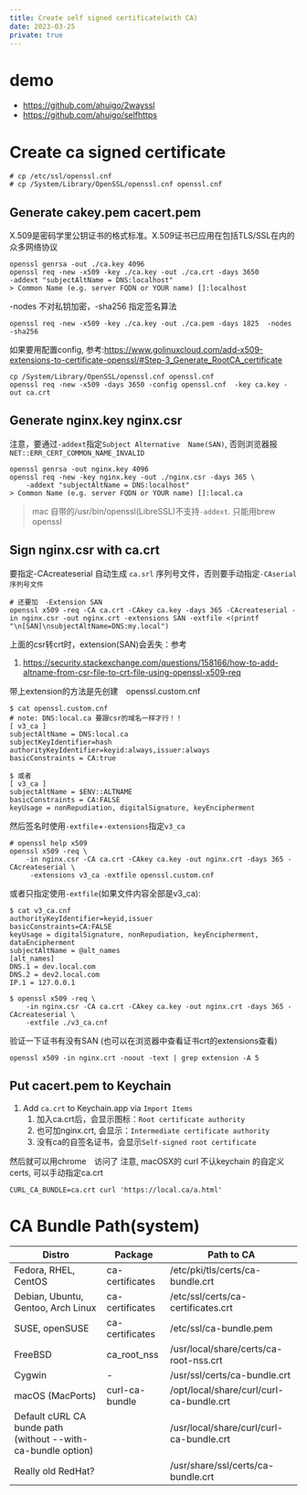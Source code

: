 ```yaml
---
title: Create self signed certificate(with CA)
date: 2023-03-25
private: true
---
```

# demo
- https://github.com/ahuigo/2wayssl
- https://github.com/ahuigo/selfhttps

# Create ca signed certificate

    # cp /etc/ssl/openssl.cnf
    # cp /System/Library/OpenSSL/openssl.cnf openssl.cnf

## Generate cakey.pem cacert.pem
X.509是密码学里公钥证书的格式标准。X.509证书已应用在包括TLS/SSL在内的众多网络协议

    openssl genrsa -out ./ca.key 4096
    openssl req -new -x509 -key ./ca.key -out ./ca.crt -days 3650 
    -addext "subjectAltName = DNS:localhost"
    > Common Name (e.g. server FQDN or YOUR name) []:localhost

-nodes 不对私钥加密，-sha256 指定签名算法

    openssl req -new -x509 -key ./ca.key -out ./ca.pem -days 1825  -nodes -sha256 

如果要用配置config, 参考:https://www.golinuxcloud.com/add-x509-extensions-to-certificate-openssl/#Step-3_Generate_RootCA_certificate

    cp /System/Library/OpenSSL/openssl.cnf openssl.cnf
    openssl req -new -x509 -days 3650 -config openssl.cnf  -key ca.key -out ca.crt

## Generate nginx.key nginx.csr
注意，要通过`-addext`指定`Subject Alternative  Name(SAN)`, 否则浏览器报`NET::ERR_CERT_COMMON_NAME_INVALID`

    openssl genrsa -out nginx.key 4096
    openssl req -new -key nginx.key -out ./nginx.csr -days 365 \
        -addext "subjectAltName = DNS:localhost"
    > Common Name (e.g. server FQDN or YOUR name) []:local.ca

> mac 自带的/usr/bin/openssl(LibreSSL)不支持`-addext`. 只能用brew openssl

## Sign nginx.csr with ca.crt
要指定-CAcreateserial 自动生成 `ca.srl` 序列号文件，否则要手动指定`-CAserial 序列号文件` 

    # 还要加　-Extension SAN
    openssl x509 -req -CA ca.crt -CAkey ca.key -days 365 -CAcreateserial -in nginx.csr -out nginx.crt -extensions SAN -extfile <(printf "\n[SAN]\nsubjectAltName=DNS:my.local")

上面的csr转crt时，extension(SAN)会丢失：参考
1. https://security.stackexchange.com/questions/158166/how-to-add-altname-from-csr-file-to-crt-file-using-openssl-x509-req

带上extension的方法是先创建　openssl.custom.cnf

    $ cat openssl.custom.cnf
    # note: DNS:local.ca 要跟csr的域名一样才行！！
    [ v3_ca ]
    subjectAltName = DNS:local.ca
    subjectKeyIdentifier=hash
    authorityKeyIdentifier=keyid:always,issuer:always
    basicConstraints = CA:true

    $ 或者
    [ v3_ca ]
    subjectAltName = $ENV::ALTNAME
    basicConstraints = CA:FALSE
    keyUsage = nonRepudiation, digitalSignature, keyEncipherment

然后签名时使用`-extfile`+`-extensions`指定`v3_ca`

    # openssl help x509
    openssl x509 -req \
        -in nginx.csr -CA ca.crt -CAkey ca.key -out nginx.crt -days 365 -CAcreateserial \
         -extensions v3_ca -extfile openssl.custom.cnf

或者只指定使用`-extfile`(如果文件内容全部是v3_ca):

    $ cat v3_ca.cnf
    authorityKeyIdentifier=keyid,issuer
    basicConstraints=CA:FALSE
    keyUsage = digitalSignature, nonRepudiation, keyEncipherment, dataEncipherment
    subjectAltName = @alt_names
    [alt_names]
    DNS.1 = dev.local.com
    DNS.2 = dev2.local.com
    IP.1 = 127.0.0.1

    $ openssl x509 -req \
        -in nginx.csr -CA ca.crt -CAkey ca.key -out nginx.crt -days 365 -CAcreateserial \
        -extfile ./v3_ca.cnf

验证一下证书有没有SAN (也可以在浏览器中查看证书crt的extensions查看)

    openssl x509 -in nginx.crt -noout -text | grep extension -A 5

## Put cacert.pem to Keychain
1. Add `ca.crt` to Keychain.app via `Import Items`
    1. 加入ca.crt后，会显示图标：`Root certificate authority`
    2. 也可加nginx.crt, 会显示：`Intermediate certificate authority`
    3. 没有ca的自签名证书，会显示`Self-signed root certificate`

然后就可以用chrome　访问了
注意, macOSX的 curl 不认keychain 的自定义certs, 可以手动指定ca.crt

    CURL_CA_BUNDLE=ca.crt curl 'https://local.ca/a.html'


# CA Bundle Path(system)

| Distro                                                       	| Package         	| Path to CA                               	|
|--------------------------------------------------------------	|-----------------	|------------------------------------------	|
| Fedora, RHEL, CentOS                                         	| ca-certificates 	| /etc/pki/tls/certs/ca-bundle.crt         	|
| Debian, Ubuntu, Gentoo, Arch Linux                           	| ca-certificates 	| /etc/ssl/certs/ca-certificates.crt       	|
| SUSE, openSUSE                                               	| ca-certificates 	| /etc/ssl/ca-bundle.pem                   	|
| FreeBSD                                                      	| ca_root_nss     	| /usr/local/share/certs/ca-root-nss.crt   	|
| Cygwin                                                       	| -               	| /usr/ssl/certs/ca-bundle.crt             	|
| macOS (MacPorts)                                             	| curl-ca-bundle  	| /opt/local/share/curl/curl-ca-bundle.crt 	|
| Default cURL CA bunde path (without --with-ca-bundle option) 	|                 	| /usr/local/share/curl/curl-ca-bundle.crt 	|
| Really old RedHat?                                           	|                 	| /usr/share/ssl/certs/ca-bundle.crt       	|
